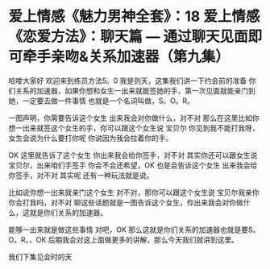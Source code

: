 # 爱上情感《魅力男神全套》：18 爱上情感《恋爱方法》：聊天篇 — 通过聊天见面即可牵手亲吻&关系加速器（第九集）

哈喽大家好 欢迎来到练员方法5。0 我是则天，这集我们讲一下约会前的准备 你们关系的加速器，如果你想和女生一出来就能签她的手，第一次见面就能亲门到她，一定要去做一件事情 也就是一个名词叫做，S。O。R。

一图声明，你需要告诉这个女生 出来我会对你做什么，对不对 那么在这里比如你想一出来就签这个女生的手，你可以跟这个女生说 宝贝尔 你见到我不能打我呀，女生会说为什么要打你呢 你说因为我会拉着你的手。

OK 这里就告诉了这个女生 你出来我会给你签手，对不对 其实你还可以跟女生说 宝贝尔，出来咱们手签手 你会不会还希望，OK 也是会告诉这个女生 出来我会给你签手，对不对 其实呢 还有一种玩法就是说。

比如说你想一出来就亲门这个女生 对不对，那你可以跟这个女生说 宝贝尔我亲你 你会打我吗，对不对 聊这些话题就是一图告诉这个女生，你出来我会对你做什么，这就是你们关系的加速器。

能够一出来就是做这些事情 对吧，OK 那么这就是你们关系的加速器也就是要S。O。R。，OK 后期我会对这上面做更多的讲解，那么今天我们就讲到这里。

我们下集见会时的天